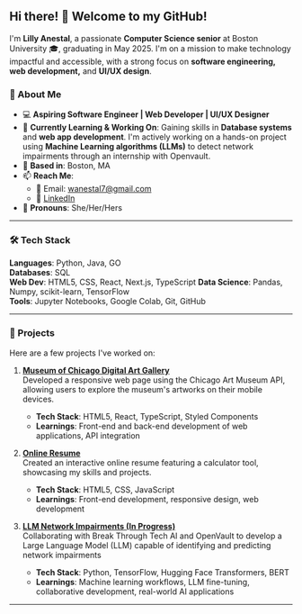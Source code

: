 ## Hi there! 👋 Welcome to my GitHub!

I'm **Lilly Anestal**, a passionate **Computer Science senior** at Boston University 🎓, graduating in May 2025. I'm on a mission to make technology impactful and accessible, with a strong focus on **software engineering, web development,** and **UI/UX design**.

### 🌟 About Me
- 💻 **Aspiring Software Engineer | Web Developer | UI/UX Designer**
- 🌱 **Currently Learning & Working On**: Gaining skills in **Database systems** and **web app development**. I'm actively working on a hands-on project using **Machine Learning algorithms (LLMs)** to detect network impairments through an internship with Openvault.
- 📍 **Based in**: Boston, MA
- 📫 **Reach Me**:  
    - 📧 Email: [wanestal7@gmail.com](mailto:wanestal7@gmail.com)
    - 💼 [LinkedIn](https://www.linkedin.com/in/lilly-anestal-0684a6337/?trk=opento_sprofile_topcard)
- 🌈 **Pronouns**: She/Her/Hers

---

### 🛠️ Tech Stack
**Languages**: Python, Java, GO  
**Databases**: SQL  
**Web Dev**: HTML5, CSS, React, Next.js, TypeScript 
**Data Science**: Pandas, Numpy, scikit-learn, TensorFlow  
**Tools**: Jupyter Notebooks, Google Colab, Git, GitHub  

---

### 🚀 Projects
Here are a few projects I've worked on:

1. **[Museum of Chicago Digital Art Gallery](https://github.com/lillyane-937/mp-2)**  
   Developed a responsive web page using the Chicago Art Museum API, allowing users to explore the museum's artworks on their mobile devices.  
   - **Tech Stack**: HTML5, React, TypeScript, Styled Components  
   - **Learnings**: Front-end and back-end development of web applications, API integration  

2. **[Online Resume](https://github.com/lillyane-937/mp-1)**  
   Created an interactive online resume featuring a calculator tool, showcasing my skills and projects.  
   - **Tech Stack**: HTML5, CSS, JavaScript  
   - **Learnings**: Front-end development, responsive design, web development

3. **[LLM Network Impairments (In Progress)](https://github.com/BTTAI-Team-6)**  
   Collaborating with Break Through Tech AI and OpenVault to develop a Large Language Model (LLM) capable of identifying and predicting network impairments 
   - **Tech Stack**: Python, TensorFlow, Hugging Face Transformers, BERT 
   - **Learnings**: Machine learning workflows, LLM fine-tuning, collaborative development, real-world AI applications

---


